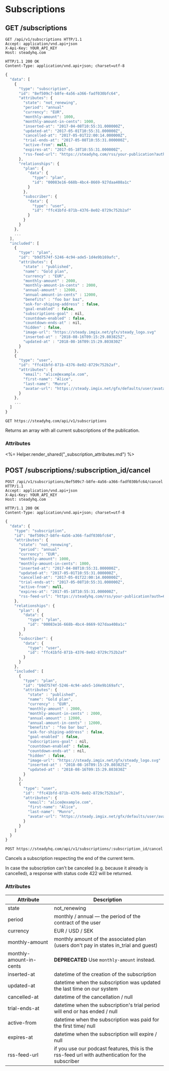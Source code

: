 # Subscriptions
## GET /subscriptions
```http
GET /api/v1/subscriptions HTTP/1.1
Accept: application/vnd.api+json
X-Api-Key: YOUR_API_KEY
Host: steadyhq.com
```
```http
HTTP/1.1 200 OK
Content-Type: application/vnd.api+json; charset=utf-8
```
```javascript
{
  "data": [
    {
      "type": "subscription",
      "id": "8ef509c7-b8fe-4a56-a366-fadf030bfc64",
      "attributes": {
        "state": "not_renewing",
        "period": "annual"
        "currency": "EUR",
        "monthly-amount": 1000,
        "monthly-amount-in-cents": 1000,
        "inserted-at": "2017-04-08T10:55:31.000000Z",
        "updated-at": "2017-05-01T10:55:31.000000Z",
        "cancelled-at": "2017-05-01T22:00:14.000000Z",
        "trial-ends-at": "2017-05-08T10:55:31.000000Z",
        "active-from": null,
        "expires-at": "2017-05-18T10:55:31.000000Z",
        "rss-feed-url": "https://steadyhq.com/rss/your-publication?auth=6d58b391-156a-4e88-93ff-3fe773f4394d"
      },
      "relationships": {
        "plan": {
          "data": {
            "type": "plan",
            "id": "00083e16-668b-4bc4-8669-927daa408a1c"
          }
        },
        "subscriber": {
          "data": {
            "type": "user",
            "id": "ffc41bfd-871b-4376-8e02-8729c752b2af"
          }
        }
      }
    },
    ...
  ],
  "included": [
    {
      "type": "plan",
      "id": "b9d7574f-5246-4c94-ade5-1d4e9b169afc",
      "attributes": {
        "state" : "published",
        "name": "Gold plan",
        "currency" : "EUR",
        "monthly-amount" : 2000,
        "monthly-amount-in-cents" : 2000,
        "annual-amount" : 12000,
        "annual-amount-in-cents" : 12000,
        "benefits" : "foo bar baz",
        "ask-for-shiping-address" : false,
        "goal-enabled" : false,
        "subscriptions-goal" : nil,
        "countdown-enabled" : false,
        "countdown-ends-at" : nil,
        "hidden" : false,
        "image-url": "https://steady.imgix.net/gfx/steady_logo.svg"
        "inserted-at" : "2018-08-16T09:15:29.803825Z",
        "updated-at" : "2018-08-16T09:15:29.803830Z"
      }
    },
    {
      "type": "user",
      "id": "ffc41bfd-871b-4376-8e02-8729c752b2af",
      "attributes": {
        "email": "alice@example.com",
        "first-name": "Alice",
        "last-name": "Munro",
        "avatar-url": "https://steady.imgix.net/gfx/defaults/user/avatar.png?auto=format&crop=faces&fit=crop&fm=png&h=200&mask=ellipse&w=200"
      }
    },
    ...
  ]
}
```

`GET https://steadyhq.com/api/v1/subscriptions`

Returns an array with all current subscriptions of the publication.

### Attributes
<%= Helper.render_shared("_subscription_attributes.md") %>

## POST /subscriptions/:subscription_id/cancel
```http
POST /api/v1/subscriptions/8ef509c7-b8fe-4a56-a366-fadf030bfc64/cancel HTTP/1.1
Accept: application/vnd.api+json
X-Api-Key: YOUR_API_KEY
Host: steadyhq.com
```
```http
HTTP/1.1 200 OK
Content-Type: application/vnd.api+json; charset=utf-8
```
```javascript
{
  "data": {
    "type": "subscription",
    "id": "8ef509c7-b8fe-4a56-a366-fadf030bfc64",
    "attributes": {
      "state": "not_renewing",
      "period": "annual"
      "currency": "EUR",
      "monthly-amount": 1000,
      "monthly-amount-in-cents": 1000,
      "inserted-at": "2017-04-08T10:55:31.000000Z",
      "updated-at": "2017-05-01T10:55:31.000000Z",
      "cancelled-at": "2017-05-01T22:00:14.000000Z",
      "trial-ends-at": "2017-05-08T10:55:31.000000Z",
      "active-from": null,
      "expires-at": "2017-05-18T10:55:31.000000Z",
      "rss-feed-url": "https://steadyhq.com/rss/your-publication?auth=6d58b391-156a-4e88-93ff-3fe773f4394d"
    },
    "relationships": {
      "plan": {
        "data": {
          "type": "plan",
          "id": "00083e16-668b-4bc4-8669-927daa408a1c"
        }
      },
      "subscriber": {
        "data": {
          "type": "user",
          "id": "ffc41bfd-871b-4376-8e02-8729c752b2af"
        }
      }
    },
    "included": [
      {
        "type": "plan",
        "id": "b9d7574f-5246-4c94-ade5-1d4e9b169afc",
        "attributes": {
          "state" : "published",
          "name": "Gold plan",
          "currency" : "EUR",
          "monthly-amount" : 2000,
          "monthly-amount-in-cents" : 2000,
          "annual-amount" : 12000,
          "annual-amount-in-cents" : 12000,
          "benefits" : "foo bar baz",
          "ask-for-shiping-address" : false,
          "goal-enabled" : false,
          "subscriptions-goal" : nil,
          "countdown-enabled" : false,
          "countdown-ends-at" : nil,
          "hidden" : false,
          "image-url": "https://steady.imgix.net/gfx/steady_logo.svg"
          "inserted-at" : "2018-08-16T09:15:29.803825Z",
          "updated-at" : "2018-08-16T09:15:29.803830Z"
        }
      },
      {
        "type": "user",
        "id": "ffc41bfd-871b-4376-8e02-8729c752b2af",
        "attributes": {
          "email": "alice@example.com",
          "first-name": "Alice",
          "last-name": "Munro",
          "avatar-url": "https://steady.imgix.net/gfx/defaults/user/avatar.png?auto=format&crop=faces&fit=crop&fm=png&h=200&mask=ellipse&w=200"
        }
      }
    ]
  }
}
```

`POST https://steadyhq.com/api/v1/subscriptions/:subscription_id/cancel`

Cancels a subscription respecting the end of the current term.

In case the subscription can't be canceled (e.g. because it already is cancelled),
a response with status code 422 will be returned.

### Attributes
Attribute | Description
--------- | -----------
state | not_renewing
period | monthly / annual — the period of the contract of the user
currency | EUR / USD / SEK
monthly-amount | monthly amount of the associated plan (users don't pay in states in_trial and guest)
monthly-amount-in-cents | **DEPRECATED** Use `monthly-amount` instead.
inserted-at | datetime of the creation of the subscription
updated-at | datetime when the subscription was updated the last time on our system
cancelled-at | datetime of the cancellation / null
trial-ends-at | datetime when the subscription's trial period will end or has ended / null
active-from | datetime when the subscription was paid for the first time/ null
expires-at | datetime when the subscription will expire / null
rss-feed-url | if you use our podcast features, this is the rss-feed url with authentication for the subscriber

